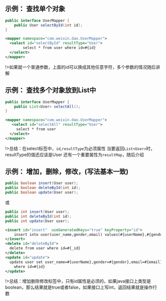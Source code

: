 ## 示例： 查找单个对象

```java
public interface UserMapper {
	public User selectById(int id);
}
```
```xml
<mapper namespace="com.weixin.dao.UserMapper">
  <select id="selectById" resultType="User">
  		select * from user where id=#{id}
  </select>   
</mapper>  
```

!>如果就一个普通参数，上面的id可以换成其他任意字符，多个参数的情况随后讲解

## 示例： 查找多个对象放到List中

```java
public interface UserMapper {
	public List<User> selectAll();
}
```
```xml
<mapper namespace="com.weixin.dao.UserMapper">
   <select id="selectAll" resultType="User">
  	 select * from user
  </select>  
</mapper> 
```

!>总结：在select标签中，`id`,`resultType`为必须属性
当要返回`List<User>`时，resultType的值还应该是User
还有一个重要属性为`resultMap`，随后介绍


## 示例： 增加，删除，修改，(写法基本一致)

```java
public boolean insert(User user);
public boolean deleteById(int id);
public boolean update(User user);
```
或
```java
public int insert(User user);
public int deleteById(int id);
public int update(User user);
```

```xml
<insert id="insert"  useGeneratedKeys="true" keyProperty="id">
	insert into user(user_name,gender,email) values(#{userName},#{gender},#{email})
</insert>
<delete id="deleteById">
  delete from user where id=#{_id}
</delete>
<update id="update">
  update user set user_name=#{userName},gender=#{gender},email=#{email} 
    where id=#{id}
</update>
```


!>总结：增加删除修改标签中，只有id属性是必须的，如果java接口上类型是boolean，那么结果就是true或者false，如果接口上写int，返回结果就是操作行数